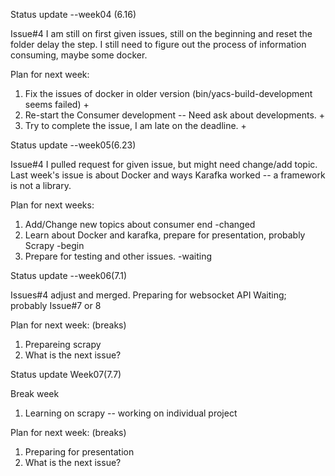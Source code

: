 Status update  --week04 (6.16)

Issue#4
I am still on first given issues, still on the beginning and reset the folder delay the step.
I still need to figure out the process of information consuming, maybe some docker.

Plan for next week:
1. Fix the issues of docker in older version (bin/yacs-build-development seems failed) +
2. Re-start the Consumer development -- Need ask about developments. +
3. Try to complete the issue, I am late on the deadline. +

Status update --week05(6.23)

Issue#4 
I pulled request for given issue, but might need change/add topic.
Last week's issue is about Docker and ways Karafka worked -- a framework is not a library.

Plan for next weeks:
1. Add/Change new topics about consumer end -changed
2. Learn about Docker and karafka, prepare for presentation, probably Scrapy -begin
3. Prepare for testing and other issues. -waiting 

Status update --week06(7.1)

Issues#4 adjust and merged.
Preparing for websocket API
Waiting; probably Issue#7 or 8

Plan for next week: (breaks)
1. Prepareing scrapy 
2. What is the next issue?

Status update Week07(7.7)

Break week 
1. Learning on scrapy -- working on individual project 

Plan for next week: (breaks)
1. Preparing for presentation
2. What is the next issue?


 


